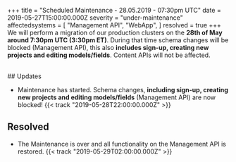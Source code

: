 +++
title = "Scheduled Maintenance - 28.05.2019 - 07:30pm UTC"
date = 2019-05-27T15:00:00.000Z
severity = "under-maintenance"
affectedsystems = [
  "Management API",
  "WebApp",
]
resolved = true
+++
We will perform a migration of our production clusters on the **28th of May around 7:30pm UTC (3:30pm ET)**. During that time schema changes will be blocked (Management API), this also **includes sign-up, creating new projects and editing models/fields**. Content APIs will not be affected.

<br/>
## Updates

- Maintenance has started. Schema changes, **including sign-up, creating new projects and editing models/fields** (Management API) are now blocked! {{< track "2019-05-28T22:00:00.000Z" >}}

## Resolved

- The Maintenance is over and all functionality on the Management API is restored. {{< track "2019-05-29T02:00:00.000Z" >}}